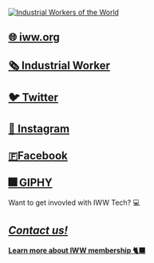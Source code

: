 [![Industrial Workers of the World](https://media.giphy.com/media/mC23iiUyLMzqLbCEQU/giphy.gif)](https://iww.org)
## [🌐 iww.org](https://iww.org)
## [🗞 Industrial Worker](https://industrialworker.org)
## [🐦 Twitter](https://twitter.com/iww)
## [📸 Instagram](https://instagram.com/industrialworkersoftheworld)
## [🇫Facebook](https://facebook.com/iww.org)
## [🎆 GIPHY](https://giphy.com/iww)

Want to get invovled with IWW Tech? 💻

## [*Contact us!*](mailto:tech@iww.org)

[**Learn more about IWW membership 🐈‍⬛**](https://iww.org/membership)
